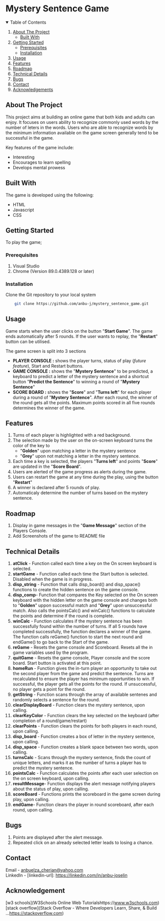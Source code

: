 # Mystery Sentence Game
<!-- TABLE OF CONTENTS -->
<details open="open">
  <summary>Table of Contents</summary>
  <ol>
    <li>
      <a href="#about-the-project">About The Project</a>
      <ul>
        <li><a href="#built-with">Built With</a></li>
      </ul>
    </li>
    <li>
      <a href="#getting-started">Getting Started</a>
      <ul>
        <li><a href="#prerequisites">Prerequisites</a></li>
        <li><a href="#installation">Installation</a></li>
      </ul>
    </li>
    <li><a href="#usage">Usage</a></li>
    <li><a href="#features">Features</a></li>
    <li><a href="#roadmap">Roadmap</a></li>
    <li><a href="#technical-details">Technical Details</a></li>
    <li><a href="#bugs">Bugs</a></li>
    <li><a href="#contact">Contact</a></li>
    <li><a href="#acknowledgements">Acknowledgements</a></li>
  </ol>
</details>

<!-- ABOUT THE PROJECT -->
## About The Project

This project aims at building an online game that both kids and adults can enjoy. It focuses on users ability to recognize commonly used words by the number of leters in the words. Users who are able to recognize words by the minimum information available on the game screen generally tend to be successful in the game. 

Key features of the game include:
* Interesting
* Encourages to learn spelling
* Develops mental prowess

## Built With
 
The game is developed using the following:
* HTML
* Javascript
* CSS

## Getting Started

To play the game;

### Prerequisites
1. Visual Studio 
2. Chrome (Version 89.0.4389.128 or later)

### Installation
Clone the Git repository to your local system <br>

```bash
    git clone https://github.com/anbu-j/mystery_sentence_game.git 
```

## Usage
Game starts when the user clicks on the button "**Start Game**". The game ends automatically after 5 rounds. If the user wants to replay, the "**Restart**" button can be utilised. 

 The game screen is split into 3 sections 
 * **PLAYER CONSOLE :** shows the player turns, status of play (*future feature*), Start and Restart buttons.
 * **GAME CONSOLE :** shows the "**Mystery Sentence**" to be predicted, a keyboard to predict a letter of the mystery sentence and a shortcut button "**Predict the Sentence**" to winning a round of "**Mystery Sentence**"
 * **SCORE BOARD :** shows the "**Score**" and "**Turns left**" for each player during a round of "**Mystery Sentence**". After each round, the winner of the round gets all the points. Maximum points scored in all five rounds determines the winner of the game.


## Features
1. Turns of each player is highlighted with a red background.
2. The selection made by the user on the on-screen keyboard turns the color of the key to
    * "**Golden**" upon matching a letter in the mystery sentence 
    * "**Grey**" upon not matching a letter in the mystery sentence.
3. Each time a key is selected, the players "**Turns left**"  and points "**Score**" are updated in the "**Score Board**".
4. Users are alerted of the game progress as alerts during the game.
5. Users can restart the game at any time during the play, using the button "**Restart**"
6. A winner is declared after 5 rounds of play.
7. Automaticaly determine the number of turns based on the mystery sentence.

## Roadmap
1. Display in game messages in the "**Game Message**" section of the Players Console.
2. Add Screenshots of the game to README file

## Technical Details
1. **atClick** - Function called each time a key on the On screen keyboard is selected.
2. **startGame** - Function called each time the Start button is selected. Disabled when the game is in progress.
3. **disp_string** - Function that calls disp_board() and disp_space() functions to create the hidden sentence on the game console.
4. **disp_comp**- Function that compares the Key selected on the On screen keyboard with the hidden letter on the game console and changes both to "**Golden**" uppon successful match and "**Grey**" upon unsuccessful match. Also calls the pointsCalc() and winCalc() functions to calculate the points and determine if the round is complete.
5. **winCalc** - Function calculates if the mystery sentence has been successfully found within the number of turns. If all 5 rounds have completed successfully, the function declares a winner of the game. The function calls reGame() function to start the next round and endGame() to go back to the Start of the game.
6. **reGame** - Resets the game console and Scoreboard. Resets all the in game variables used by the program.
7. **quitGame** - Resets the game console, Player console and the score board. Start button is activated at this point.
8. **homeRun** - Function gives the in-turn player an opportunity to take out the second player from the game and predict the sentence. Turns are recalculated to ensure the player has minimum opportunities to win. If successful, the player gets all the points for the round. If unsuccessful, no player gets a point for the round.
9. **getString** - Function scans through the array of available sentenes and randomly selects a sentence for the round.
10. **clearDisplayBoard** - Function clears the mystery sentence, upon calling.
11. **clearKeyColor** - Function clears the key selected on the keyboard (after completion of a round/game/restart)
12. **clearPoints** - Function clears the points for both players in each round, upon calling.
13. **disp_board** - Function creates a box of letter in the mystery sentence, upon calling.
14. **disp_space** - Function creates a blank space between two words, upon calling.
15. **turnsCalc** - Scans through the mystery sentence, finds the count of unique letters, and marks it as the number of turns a player has to predict the mystery sentence.
16. **pointsCalc** - Function calculates the points after each user selection on the on screen keyboard, upon calling.
17. **resultMessage**- Function displays the alert message notifying players about the status of play, upon calling.
18. **scoreBoard** - Functions prints the scoreboard in the game screen during play, upon calling.
19. **endGame**- Function clears the player in round scoreboard, after each round, upon calling.

## Bugs
1. Points are displayed after the alert message.
2. Repeated click on an already selected letter leads to losing a chance.
## Contact
Email - anbuelza_cherian@yahoo.com <br>
LinkedIn - [linkedin-url]: https://linkedin.com/in/anbu-joselin
## Acknowledgement
[w3 schools](W3Schools Online Web Tutorialshttps://www.w3schools.com) <br>
[stack overflow](Stack Overflow - Where Developers Learn, Share, & Build ...https://stackoverflow.com)
<!-- PROJECT SHIELDS -->
<!-- [![Contributors][contributors-shield]][contributors-url]
[![Forks][forks-shield]][forks-url]
[![Stargazers][stars-shield]][stars-url]
[![Issues][issues-shield]][issues-url]
[![MIT License][license-shield]][license-url]
[![LinkedIn][linkedin-shield]][linkedin-url] -->